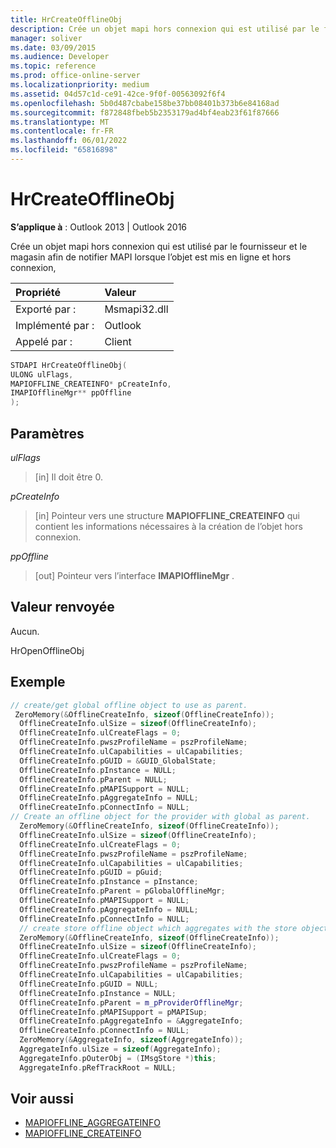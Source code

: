 ```yaml
---
title: HrCreateOfflineObj
description: Crée un objet mapi hors connexion qui est utilisé par le fournisseur et le magasin afin d’avertir MAPI lorsque l’objet est mis en ligne et hors connexion.
manager: soliver
ms.date: 03/09/2015
ms.audience: Developer
ms.topic: reference
ms.prod: office-online-server
ms.localizationpriority: medium
ms.assetid: 04d57c1d-ce91-42ce-9f0f-00563092f6f4
ms.openlocfilehash: 5b0d487cbabe158be37bb08401b373b6e84168ad
ms.sourcegitcommit: f872848fbeb5b2353179ad4bf4eab23f61f87666
ms.translationtype: MT
ms.contentlocale: fr-FR
ms.lasthandoff: 06/01/2022
ms.locfileid: "65816898"
---
```

# <a name="hrcreateofflineobj"></a>HrCreateOfflineObj

**S’applique à** : Outlook 2013 | Outlook 2016 
  
 Crée un objet mapi hors connexion qui est utilisé par le fournisseur et le magasin afin de notifier MAPI lorsque l’objet est mis en ligne et hors connexion, 
  
|Propriété |Valeur |
|:-----|:-----|
|Exporté par :  <br/> |Msmapi32.dll  <br/> |
|Implémenté par :  <br/> |Outlook  <br/> |
|Appelé par :  <br/> |Client  <br/> |
   
```cpp
STDAPI HrCreateOfflineObj(
ULONG ulFlags,
MAPIOFFLINE_CREATEINFO* pCreateInfo,
IMAPIOfflineMgr** ppOffline
);
```

## <a name="parameters"></a>Paramètres

_ulFlags_
  
> [in] Il doit être 0.
    
_pCreateInfo_
  
> [in] Pointeur vers une structure **MAPIOFFLINE_CREATEINFO** qui contient les informations nécessaires à la création de l’objet hors connexion. 
    
_ppOffline_
  
> [out] Pointeur vers l’interface **IMAPIOfflineMgr** . 
    
## <a name="return-value"></a>Valeur renvoyée

Aucun.
  
HrOpenOfflineObj
  
## <a name="example"></a>Exemple

```cpp
// create/get global offline object to use as parent.
 ZeroMemory(&OfflineCreateInfo, sizeof(OfflineCreateInfo));
  OfflineCreateInfo.ulSize = sizeof(OfflineCreateInfo);
  OfflineCreateInfo.ulCreateFlags = 0;
  OfflineCreateInfo.pwszProfileName = pszProfileName;
  OfflineCreateInfo.ulCapabilities = ulCapabilities;
  OfflineCreateInfo.pGUID = &GUID_GlobalState;
  OfflineCreateInfo.pInstance = NULL;
  OfflineCreateInfo.pParent = NULL;
  OfflineCreateInfo.pMAPISupport = NULL;
  OfflineCreateInfo.pAggregateInfo = NULL;
  OfflineCreateInfo.pConnectInfo = NULL;
// Create an offline object for the provider with global as parent.
  ZeroMemory(&OfflineCreateInfo, sizeof(OfflineCreateInfo));
  OfflineCreateInfo.ulSize = sizeof(OfflineCreateInfo);
  OfflineCreateInfo.ulCreateFlags = 0;
  OfflineCreateInfo.pwszProfileName = pszProfileName;
  OfflineCreateInfo.ulCapabilities = ulCapabilities;
  OfflineCreateInfo.pGUID = pGuid;
  OfflineCreateInfo.pInstance = pInstance;
  OfflineCreateInfo.pParent = pGlobalOfflineMgr;
  OfflineCreateInfo.pMAPISupport = NULL;
  OfflineCreateInfo.pAggregateInfo = NULL;
  OfflineCreateInfo.pConnectInfo = NULL;
  // create store offline object which aggregates with the store object and has provider offline object as parent.
  ZeroMemory(&OfflineCreateInfo, sizeof(OfflineCreateInfo));
  OfflineCreateInfo.ulSize = sizeof(OfflineCreateInfo);
  OfflineCreateInfo.ulCreateFlags = 0;
  OfflineCreateInfo.pwszProfileName = pszProfileName;
  OfflineCreateInfo.ulCapabilities = ulCapabilities;
  OfflineCreateInfo.pGUID = NULL;
  OfflineCreateInfo.pInstance = NULL;
  OfflineCreateInfo.pParent = m_pProviderOfflineMgr;
  OfflineCreateInfo.pMAPISupport = pMAPISup;
  OfflineCreateInfo.pAggregateInfo = &AggregateInfo;
  OfflineCreateInfo.pConnectInfo = NULL;
  ZeroMemory(&AggregateInfo, sizeof(AggregateInfo));
  AggregateInfo.ulSize = sizeof(AggregateInfo);
  AggregateInfo.pOuterObj = (IMsgStore *)this;
  AggregateInfo.pRefTrackRoot = NULL;

```

## <a name="see-also"></a>Voir aussi

- [MAPIOFFLINE_AGGREGATEINFO](mapioffline_aggregateinfo.md)
- [MAPIOFFLINE_CREATEINFO](mapioffline_createinfo.md)

